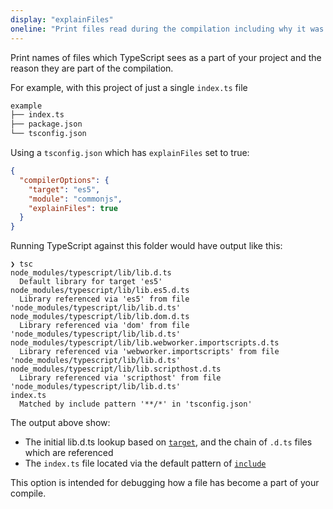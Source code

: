```yaml
---
display: "explainFiles"
oneline: "Print files read during the compilation including why it was included."
---
```


Print names of files which TypeScript sees as a part of your project and the reason they are part of the compilation.

For example, with this project of just a single `index.ts` file

```sh
example
├── index.ts
├── package.json
└── tsconfig.json
```

Using a `tsconfig.json` which has `explainFiles` set to true:

```json
{
  "compilerOptions": {
    "target": "es5",
    "module": "commonjs",
    "explainFiles": true
  }
}
```

Running TypeScript against this folder would have output like this:

```
❯ tsc
node_modules/typescript/lib/lib.d.ts
  Default library for target 'es5'
node_modules/typescript/lib/lib.es5.d.ts
  Library referenced via 'es5' from file 'node_modules/typescript/lib/lib.d.ts'
node_modules/typescript/lib/lib.dom.d.ts
  Library referenced via 'dom' from file 'node_modules/typescript/lib/lib.d.ts'
node_modules/typescript/lib/lib.webworker.importscripts.d.ts
  Library referenced via 'webworker.importscripts' from file 'node_modules/typescript/lib/lib.d.ts'
node_modules/typescript/lib/lib.scripthost.d.ts
  Library referenced via 'scripthost' from file 'node_modules/typescript/lib/lib.d.ts'
index.ts
  Matched by include pattern '**/*' in 'tsconfig.json'
```

The output above show:

- The initial lib.d.ts lookup based on [`target`](#include), and the chain of `.d.ts` files which are referenced
- The `index.ts` file located via the default pattern of [`include`](#include)

This option is intended for debugging how a file has become a part of your compile.
